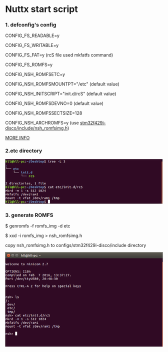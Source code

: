 # Nuttx start script

### 1. defconfig's config

CONFIG\_FS\_READABLE=y

CONFIG\_FS\_WRITABLE=y

CONFIG\_FS\_FAT=y \(rcS file used mkfatfs command\)

CONFIG\_FS\_ROMFS=y

CONFIG\_NSH\_ROMFSETC=y

CONFIG\_NSH\_ROMFSMOUNTPT="\/etc" \(default value\)

CONFIG\_NSH\_INITSCRIPT="init.d\/rcS" \(default value\)

CONFIG\_NSH\_ROMFSDEVNO=0 \(default value\)

CONFIG\_NSH\_ROMFSSECTSIZE=128

CONFIG\_NSH\_ARCHROMFS=y \(use [stm32f429i-disco\/include\/nsh\_romfsimg.h](https://github.com/huanglilong/stm32-nuttx/blob/master/nuttx-configs/stm32f429discovery/include/nsh_romfsimg.h)\)

[MORE INFO](http://nuttx.org/Documentation/NuttShell.html#startupscript)

### 2.etc directory

![](/assets/nuttx_etc.png)

### 3. generate ROMFS

$ genromfs -f romfs\_img -d etc

$ xxd -i romfs\_img &gt; nsh\_romfsimg.h

copy nsh\_romfsimg.h to configs\/stm32f429i-disco\/include directory

![](/assets/nsh_etc_rcS.png)

